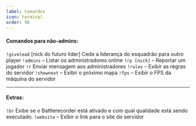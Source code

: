 ```yaml
---
label: Comandos
icon: terminal
order: 98
---
```


#### Comandos para não-admins:

`!givelead` [nick do futuro líder] Cede a liderança do esquadrão para outro player
`!admins` – Listar os administradores online
`!rp [nick]` – Reportar um jogador
`!r` Enviar mensagem aos administradores
`!rules` – Exibir as regras do servidor
`!shownext` – Exibir o próximo mapa
`!fps` – Exibir o FPS da máquina do servidor

--- 
#### Extras:
`!br` Exibe se o Battlerecorder está ativado e com qual qualidade está sendo executado.
`!website` – Exibir o link para o site do servidor
